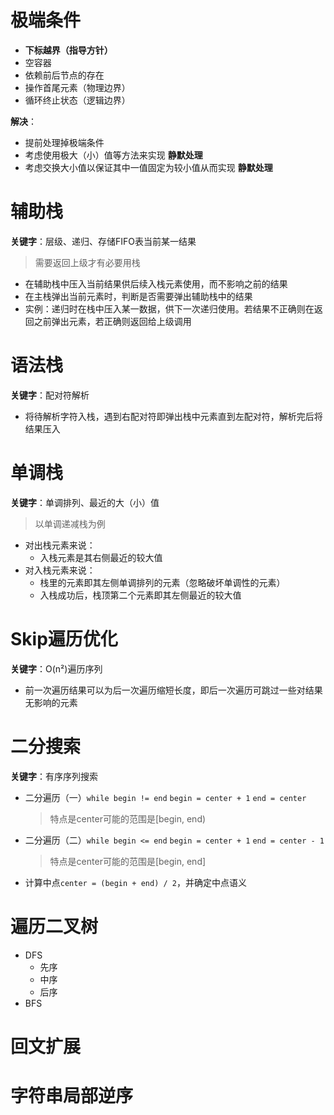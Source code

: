 # 极端条件
* **下标越界（指导方针）**
* 空容器
* 依赖前后节点的存在
* 操作首尾元素（物理边界）
* 循环终止状态（逻辑边界）

**解决**：
* 提前处理掉极端条件
* 考虑使用极大（小）值等方法来实现 **静默处理**
* 考虑交换大小值以保证其中一值固定为较小值从而实现 **静默处理** 

# 辅助栈
**关键字**：层级、递归、存储FIFO表当前某一结果
> 需要返回上级才有必要用栈
* 在辅助栈中压入当前结果供后续入栈元素使用，而不影响之前的结果
* 在主栈弹出当前元素时，判断是否需要弹出辅助栈中的结果
* 实例：递归时在栈中压入某一数据，供下一次递归使用。若结果不正确则在返回之前弹出元素，若正确则返回给上级调用

# 语法栈
**关键字**：配对符解析

* 将待解析字符入栈，遇到右配对符即弹出栈中元素直到左配对符，解析完后将结果压入

# 单调栈
**关键字**：单调排列、最近的大（小）值

> 以单调递减栈为例
* 对出栈元素来说：
    * 入栈元素是其右侧最近的较大值
* 对入栈元素来说：
    * 栈里的元素即其左侧单调排列的元素（忽略破坏单调性的元素）
    * 入栈成功后，栈顶第二个元素即其左侧最近的较大值

# Skip遍历优化
**关键字**：O(n²)遍历序列

* 前一次遍历结果可以为后一次遍历缩短长度，即后一次遍历可跳过一些对结果无影响的元素


# 二分搜索
**关键字**：有序序列搜索

* 二分遍历（一）`while begin != end` `begin = center + 1` `end = center`
    > 特点是center可能的范围是[begin, end)
* 二分遍历（二）`while begin <= end` `begin = center + 1` `end = center - 1`
    > 特点是center可能的范围是[begin, end]
* 计算中点`center = (begin + end) / 2`，并确定中点语义

# 遍历二叉树
* DFS
    * 先序
    * 中序
    * 后序
* BFS
# 回文扩展
# 字符串局部逆序
